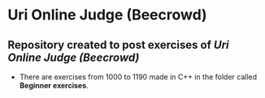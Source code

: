 # Uri Online Judge (Beecrowd)
## Repository created to post exercises of _Uri Online Judge (Beecrowd)_

- There are exercises from 1000 to 1190 made in C++ in the folder called **Beginner exercises**.
